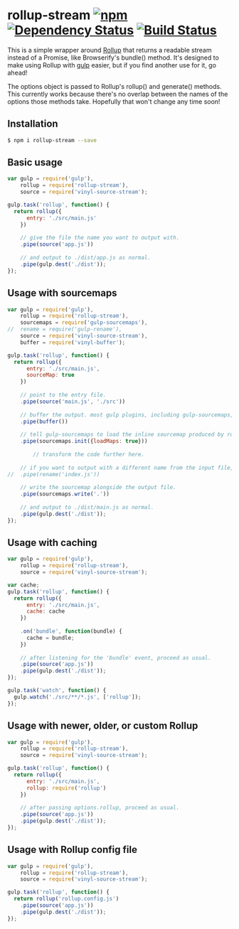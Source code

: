 # rollup-stream [![npm][npm-image]][npm-url] [![Dependency Status][david-image]][david-url] [![Build Status][travis-image]][travis-url]
This is a simple wrapper around [Rollup] that returns a readable stream instead
of a Promise, like Browserify's bundle() method. It's designed to make using
Rollup with [gulp] easier, but if you find another use for it, go ahead!

The options object is passed to Rollup's rollup() and generate() methods. This
currently works because there's no overlap between the names of the options
those methods take. Hopefully that won't change any time soon!

## Installation
```bash
$ npm i rollup-stream --save
```

## Basic usage
```js
var gulp = require('gulp'),
    rollup = require('rollup-stream'),
    source = require('vinyl-source-stream');

gulp.task('rollup', function() {
  return rollup({
      entry: './src/main.js'
    })
    
    // give the file the name you want to output with.
    .pipe(source('app.js'))
    
    // and output to ./dist/app.js as normal.
    .pipe(gulp.dest('./dist'));
});
```

## Usage with sourcemaps
```js
var gulp = require('gulp'),
    rollup = require('rollup-stream'),
    sourcemaps = require('gulp-sourcemaps'),
//  rename = require('gulp-rename'),
    source = require('vinyl-source-stream'),
    buffer = require('vinyl-buffer');

gulp.task('rollup', function() {
  return rollup({
      entry: './src/main.js',
      sourceMap: true
    })
    
    // point to the entry file.
    .pipe(source('main.js', './src'))
    
    // buffer the output. most gulp plugins, including gulp-sourcemaps, don't support streams.
    .pipe(buffer())
    
    // tell gulp-sourcemaps to load the inline sourcemap produced by rollup-stream.
    .pipe(sourcemaps.init({loadMaps: true}))
        
        // transform the code further here.
        
    // if you want to output with a different name from the input file, use gulp-rename here.
//  .pipe(rename('index.js'))
    
    // write the sourcemap alongside the output file.
    .pipe(sourcemaps.write('.'))
    
    // and output to ./dist/main.js as normal.
    .pipe(gulp.dest('./dist'));
});
```

## Usage with caching
```js
var gulp = require('gulp'),
    rollup = require('rollup-stream'),
    source = require('vinyl-source-stream');

var cache;
gulp.task('rollup', function() {
  return rollup({
      entry: './src/main.js',
      cache: cache
    })
    
    .on('bundle', function(bundle) {
      cache = bundle;
    })
    
    // after listening for the 'bundle' event, proceed as usual.
    .pipe(source('app.js'))
    .pipe(gulp.dest('./dist'));
});

gulp.task('watch', function() {
  gulp.watch('./src/**/*.js', ['rollup']);
});
```

## Usage with newer, older, or custom Rollup
```js
var gulp = require('gulp'),
    rollup = require('rollup-stream'),
    source = require('vinyl-source-stream');

gulp.task('rollup', function() {
  return rollup({
      entry: './src/main.js',
      rollup: require('rollup')
    })
    
    // after passing options.rollup, proceed as usual.
    .pipe(source('app.js'))
    .pipe(gulp.dest('./dist'));
});
```

## Usage with Rollup config file
```js
var gulp = require('gulp'),
    rollup = require('rollup-stream'),
    source = require('vinyl-source-stream');

gulp.task('rollup', function() {
  return rollup('rollup.config.js')
    .pipe(source('app.js'))
    .pipe(gulp.dest('./dist'));
});
```


[npm-url]: https://npmjs.org/package/rollup-stream
[npm-image]: https://img.shields.io/npm/v/rollup-stream.svg
[david-url]: https://david-dm.org/Permutatrix/rollup-stream
[david-image]: https://img.shields.io/david/Permutatrix/rollup-stream/master.svg
[travis-url]: https://travis-ci.org/Permutatrix/rollup-stream
[travis-image]: https://img.shields.io/travis/Permutatrix/rollup-stream/master.svg

[Rollup]: https://www.npmjs.com/package/rollup
[gulp]: http://gulpjs.com/
